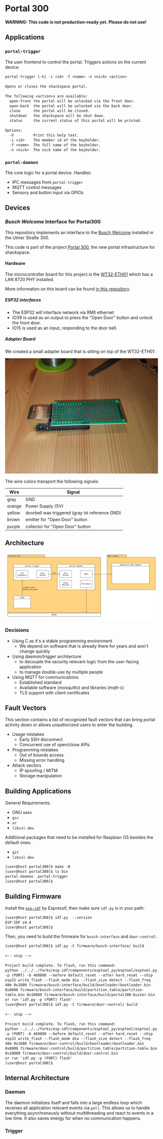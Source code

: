 # Portal 300

**WARNING: This code is not production-ready yet. Please do not use!**

## Applications

### `portal-trigger`

The user frontend to control the portal. Triggers actions on the current device.

```
portal-trigger [-h] -i <id> -f <name> -n <nick> <action>

Opens or closes the shackspace portal.

The following <action>s are available:
  open-front the portal will be unlocked via the front door.
  open-back  the portal will be unlocked via the back door.
  close      the portal will be closed.
  shutdown   the shackspace will be shut down.
  status     the current status of this portal will be printed.

Options:
  -h         Print this help text.
  -i <id>    The member id of the keyholder.
  -f <name>  The full name of the keyholder.
  -n <nick>  The nick name of the keyholder.
```

### `portal-daemon`

The core logic for a portal device. Handles:

- IPC messages from `portal-trigger`
- MQTT control messages
- Sensory and button input via GPIOs

## Devices

### _Busch Welcome_ Interface for Portal300

This repository implements an interface to the [Busch Welcome](https://www.busch-jaeger.de/busch-welcome) installed in the Ulmer Straße 300.

This code is part of the project [Portal 300](https://wiki.shackspace.de/infrastruktur/portal300), the new portal infrastructure for shackspace.

#### Hardware

The microcontroller board for this project is the [WT32-ETH01](http://www.wireless-tag.com/portfolio/wt32-eth01/) which has a LAN 8720 PHY installed.

More information on this board can be found [in this repository](https://github.com/ldijkman/WT32-ETH01-LAN-8720-RJ45-).

##### ESP32 interfaces

- The ESP32 will interface network via RMII ethernet
- IO39 is used as an output to press the "Open Door" button and unlock the front door.
- IO15 is used as an input, responding to the door bell.

##### Adapter Board

We created a small adapter board that is sitting on top of the WT32-ETH01:

![A tiny PCB sitting on top of a ESP32 module with ethernet jack](doc/adapter-board.jpg)

The wire colors transport the following signals:

| Wire   | Signal                                          |
| ------ | ----------------------------------------------- |
| gray   | GND                                             |
| orange | Power Supply (5V)                               |
| yellow | doorbell was triggered (gray ist reference GND) |
| brown  | emitter for "Open Door" button                  |
| purple | collector for "Open Door" button                |

## Architecture

![architectural diagram](doc/architecture.svg)

### Decisions

- Using C as it's a stable programming environment
  - We depend on software that is already there for years and won't change quickly
- Using daemon/trigger architecture
  - to decouple the security relevant logic from the user-facing application
  - to manage double-use by multiple people
- Using MQTT for communications
  - Established standard
  - Available software (mosquitto) and libraries (mqtt-c)
  - TLS support with client certificates

## Fault Vectors

This section contains a list of recognized fault vectors that can bring portal activity down or allows unauthorized users to enter the building.

- Usage mistakes
  - Early SSH disconnect
  - Concurrent use of open/close APIs
- Programming mistakes
  - Out of bounds access
  - Missing error handling
- Attack vectors
  - IP spoofing / MITM
  - Storage manipulation

## Building Applications

General Requirements:

- GNU `make`
- `gcc`
- `ar`
- `libssl-dev`

Additional packages that need to be installed for Raspbian OS besides the default ones:

- `git`
- `libssl-dev`

```sh-session
[user@host portal300]$ make -B
[user@host portal300]$ ls bin
portal-daemon  portal-trigger
[user@host portal300]$
```

## Building Firmware

Install the [`esp-idf`](https://docs.espressif.com/projects/esp-idf/en/latest/esp32/get-started/index.html) by Espressif, then make sure `idf.py` is in your path:

```sh-session
[user@host portal300]$ idf.py  --version
ESP-IDF v4.4
[user@host portal300]$
```

Then, you need to build the firmware for `busch-interface` and `door-control`:

```sh-session
[user@host portal300]$ idf.py -C firmware/busch-interface/ build

<-- snip -->

Project build complete. To flash, run this command:
python ../../../forks/esp-idf/components/esptool_py/esptool/esptool.py -p (PORT) -b 460800 --before default_reset --after hard_reset --chip esp32 write_flash --flash_mode dio --flash_size detect --flash_freq 40m 0x1000 firmware/busch-interface/build/bootloader/bootloader.bin 0x8000 firmware/busch-interface/build/partition_table/partition-table.bin 0x10000 firmware/busch-interface/build/portal300-buzzer.bin
or run 'idf.py -p (PORT) flash'
[user@host portal300]$ idf.py -C firmware/door-control/ build

<-- snip -->

Project build complete. To flash, run this command:
python ../../../forks/esp-idf/components/esptool_py/esptool/esptool.py -p (PORT) -b 460800 --before default_reset --after hard_reset --chip esp32 write_flash --flash_mode dio --flash_size detect --flash_freq 40m 0x1000 firmware/door-control/build/bootloader/bootloader.bin 0x8000 firmware/door-control/build/partition_table/partition-table.bin 0x10000 firmware/door-control/build/door-control.bin
or run 'idf.py -p (PORT) flash'
[user@host portal300]$
```

## Internal Architecture

### Daemon

The daemon initializes itself and falls into a large endless loop which receives all application relevant events via `poll`.
This allows us to handle everything asynchronously without multithreading and react to events in a low time. It also saves energy
for when no communication happens.

### Trigger
